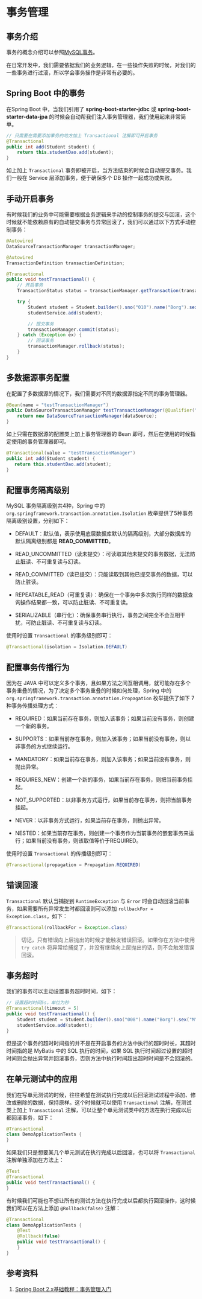 # 事务管理

## 事务介绍
事务的概念介绍可以参照[MySQL事务](https://kai-keng.github.io/java-learning/mysql/transaction.html)。

在日常开发中，我们需要依据我们的业务逻辑，在一些操作失败的时候，对我们的一些事务进行过滚，所以学会事务操作是非常有必要的。


## Spring Boot 中的事务
在Spring Boot 中，当我们引用了 **spring-boot-starter-jdbc** 或 **spring-boot-starter-data-jpa** 的时候会自动帮我们注入事务管理器，我们使用起来非常简单。

```JAVA
// 只需要在需要添加事务的地方加上 Transactional 注解即可开启事务
@Transactional
public int add(Student student) {
    return this.studentDao.add(student);
}
```

如上加上 `Transactional` 事务即被开启，当方法结束的时候会自动提交事务。我们一般在 Service 层添加事务，便于确保多个 DB 操作一起成功或失败。

## 手动开启事务
有时候我们的业务中可能需要根据业务逻辑来手动的控制事务的提交与回滚，这个时候就不能依赖原有的自动提交事务与异常回滚了，我们可以通过以下方式手动控制事务：

```JAVA
@Autowired
DataSourceTransactionManager transactionManager;

@Autowired
TransactionDefinition transactionDefinition;

@Transactional
public void testTransactional() {
    // 开启事务
    TransactionStatus status = transactionManager.getTransaction(transactionDefinition);

    try {
        Student student = Student.builder().sno("010").name("Borg").sex("M").build();
        studentService.add(student);

        // 提交事务
        transactionManager.commit(status);
    } catch (Exception ex) {
        // 回滚事务
        transactionManager.rollback(status);
    }
}
```

## 多数据源事务配置
在配置了多数据源的情况下，我们需要对不同的数据源指定不同的事务管理器。

```JAVA
@Bean(name = "testTransactionManager")
public DataSourceTransactionManager testTransactionManager(@Qualifier("testDataSource")DataSource dataSource) {
    return new DataSourceTransactionManager(dataSource);
}
```

 如上只需在数据源的配置类上加上事务管理器的 Bean 即可，然后在使用的时候指定使用的事务管理器即可。

 ```JAVA
@Transactional(value = "testTransactionManager")
public int add(Student student) {
    return this.studentDao.add(student);
}
 ```

 ## 配置事务隔离级别
 MySQL 事务隔离级别共4种，Spring 中的 `org.springframework.transaction.annotation.Isolation` 枚举提供了5种事务隔离级别设置，分别如下：

 * DEFAULT：默认值，表示使用底层数据库默认的隔离级别，大部分数据库的默认隔离级别都是 **READ_COMMITTED**。

 * READ_UNCOMMITTED（读未提交）：可读取其他未提交的事务数据，无法防止脏读、不可重复读与幻读。

 * READ_COMMITTED（读已提交）：只能读取到其他已提交事务的数据，可以防止脏读。

 * REPEATABLE_READ（可重复读）：确保在一个事务中多次执行同样的数据查询操作结果都一致，可以防止脏读、不可重复读。

 * SERIALIZABLE（串行化）：确保事务串行执行，事务之间完全不会互相干扰，可防止脏读、不可重复读与幻读。

 使用时设置 `Transactional` 的事务级别即可：

 ```JAVA
 @Transactional(isolation = Isolation.DEFAULT)
 ```

 ## 配置事务传播行为
 因为在 JAVA 中可以定义多个事务，且如果方法之间互相调用，就可能存在多个事务重叠的情况，为了决定多个事务重叠的时候如何处理，Spring 中的 `org.springframework.transaction.annotation.Propagation` 枚举提供了如下 7 种事务传播处理方式：

* REQUIRED：如果当前存在事务，则加入该事务；如果当前没有事务，则创建一个新的事务。

* SUPPORTS：如果当前存在事务，则加入该事务；如果当前没有事务，则以非事务的方式继续运行。

* MANDATORY：如果当前存在事务，则加入该事务；如果当前没有事务，则抛出异常。

* REQUIRES_NEW：创建一个新的事务，如果当前存在事务，则把当前事务挂起。

* NOT_SUPPORTED：以非事务方式运行，如果当前存在事务，则把当前事务挂起。

* NEVER：以非事务方式运行，如果当前存在事务，则抛出异常。

* NESTED：如果当前存在事务，则创建一个事务作为当前事务的嵌套事务来运行；如果当前没有事务，则该取值等价于REQUIRED。

 使用时设置 `Transactional` 的传播级别即可：

```JAVA
@Transactional(propagation = Propagation.REQUIRED)
```

## 错误回滚
`Transactional` 默认当捕捉到 `RuntimeException` 与 `Error` 时会自动回滚当前事务，如果需要所有异常发生时都回滚则可以添加 `rollbackFor = Exception.class`，如下：

```JAVA
@Transactional(rollbackFor = Exception.class)
```

> 切记，只有错误向上层抛出的时候才能触发错误回滚。如果你在方法中使用 `try catch` 将异常给捕捉了，并没有继续向上层抛出的话，则不会触发错误回滚。


## 事务超时
我们的事务可以主动设置事务超时时间，如下：

```JAVA
// 设置超时时间5s，单位为秒
@Transactional(timeout = 5)
public void testTransactional() {
    Student student = Student.builder().sno("008").name("Borg").sex("M").build();
    studentService.add(student);
}
```

但是这个事务的超时时间指的并不是在开启事务的方法中执行的超时时长，其超时时间指的是 MyBatis 中的 SQL 执行的时间，如果 SQL 执行时间超过设置的超时时间则会抛出异常并回滚事务，否则方法中执行时间超出超时时间是不会回滚的。

## 在单元测试中的应用
我们在写单元测试的时候，往往希望在测试执行完成以后回滚测试过程中添加、修改或删除的数据，保持原样。这个时候就可以使用 `Transactional` 注解，在测试类上加上 `Transactional` 注解，可以让整个单元测试类中的方法在执行完成以后都回滚事务，如下：

```JAVA
@Transactional
class DemoApplicationTests {
}
```

如果我们只是想要某几个单元测试在执行完成以后回滚，也可以将 `Transactional` 注解单独添加在方法上：

```JAVA
@Test
@Transactional
public void testTransactional() {
}
```

有时候我们可能也不想让所有的测试方法在执行完成以后都执行回滚操作，这时候我们可以在方法上添加 `@Rollback(false)` 注解：

```JAVA
@Transactional
class DemoApplicationTests {
    @Test
    @Rollback(false)
    public void testTransactional() {
    }
}
```

## 参考资料
1. [Spring Boot 2.x基础教程：事务管理入门](https://blog.csdn.net/dyc87112/article/details/107247780)